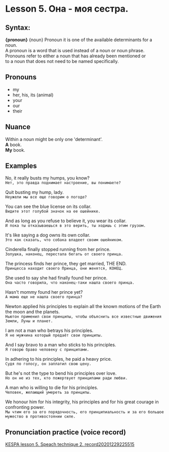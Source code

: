 # Lesson 5. Она - моя сестра.


## Syntax:

**{pronoun}** {noun}
Pronoun it is one of the available determinants for a noun.  
A pronoun is a word that is used instead of a noun or noun phrase.  
Pronouns refer to either a noun that has already been mentioned or  
to a noun that does not need to be named specifically.


## Pronouns
* my
* her, his, its (animal)
* your
* our
* their


## Nuance
Within a noun might be only one 'determinant'.  
**A** book.  
**My** book.  


## Examples

No, it really busts my humps, you know?  
`Нет, это правда поднимает настроение, вы понимаете?`

Quit busting my hump, lady.  
`Неужели мы все еще говорим о погоде?`

You can see the blue license on its collar.  
`Видите этот голубой значок на ее ошейнике.`  

And as long as you refuse to believe it, you wear its collar.  
`И пока ты отказываешься в это верить, ты ходишь с этим грузом.`  

It's like saying a dog owns its own collar.  
`Это как сказать, что собака владеет своим ошейником.`  

Cinderella finally stopped running from her prince.  
`Золушка, наконец, перестала бегать от своего принца.`  

The princess finds her prince, they get married, THE END.  
`Принцесса находит своего Принца, они женятся, КОНЕЦ.`  

She used to say she had finally found her prince.  
`Она часто говорила, что наконец-таки нашла своего принца.`  

Hasn't mommy found her prince yet?  
`А мама еще не нашла своего принца?`  

Newton applied his principles to explain all the known motions of the Earth the moon and the planets.  
`Ньютон применил свои принципы, чтобы объяснить все известные движения Земли, Луны и планет.`  

I am not a man who betrays his principles.  
`Я не мужчина который предаёт свои принципы.`  

And I say bravo to a man who sticks to his principles.  
`Я говорю браво человеку с принципами.`  

In adhering to his principles, he paid a heavy price.  
`Судя по голосу, он заплатил свою цену.`  

But he's not the type to bend his principles over love.  
`Но он не из тех, кто пожертвует принципами ради любви.`  

A man who is willing to die for his principles.  
`Человек, желающий умереть за принципы.`  

We honour him for his integrity, his principles and for his great courage in confronting power.  
`Мы чтим его за его порядочность, его принципиальность и за его большое мужество в противостоянии силе.`  


## Pronunciation practice (voice record)
[KESPA lesson 5. Speach technique 2. record20201229225515](https://mega.nz/file/Fg9hCQyA#ap8yJlB_4f88ZLFBbSIT2EcyrFRr5B-c7fVTPxA6gco)
